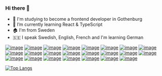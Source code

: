 ### Hi there 👋

- 💬 I'm studying to become a frontend developer in Gothenburg
- 🌱 I’m currently learning React & TypeScript
- 🏠 I'm from Sweden
- 🇸🇪 I speak Swedish, English, French and I'm learning German

[![image](https://img.shields.io/badge/HTML5-E34F26?style=for-the-badge&logo=html5&logoColor=white)](#)
[![image](https://img.shields.io/badge/CSS3-1572B6?style=for-the-badge&logo=css3&logoColor=white)](#)
[![image](https://img.shields.io/badge/JavaScript-F7DF1E?style=for-the-badge&logo=javascript&logoColor=black)](#)
[![image](https://img.shields.io/badge/TypeScript-007ACC?style=for-the-badge&logo=typescript&logoColor=white)](#)
[![image](https://img.shields.io/badge/json-5E5C5C?style=for-the-badge&logo=json&logoColor=white)](#)
[![image](https://img.shields.io/badge/MongoDB-white?style=for-the-badge&logo=mongodb&logoColor=4EA94B)](#)
[![image](https://img.shields.io/badge/npm-CB3837?style=for-the-badge&logo=npm&logoColor=white)](#)
[![image](https://img.shields.io/badge/Node.js-339933?style=for-the-badge&logo=nodedotjs&logoColor=white)](#)
[![image](https://img.shields.io/badge/Jest-C21325?style=for-the-badge&logo=jest&logoColor=white)](#)
[![image](https://img.shields.io/badge/Express.js-000000?style=for-the-badge&logo=express&logoColor=white)](#)
[![image](https://img.shields.io/badge/Sass-CC6699?style=for-the-badge&logo=sass&logoColor=white)](#)
[![image](https://img.shields.io/badge/Socket.io-010101?&style=for-the-badge&logo=Socket.io&logoColor=white)](#)
[![image](https://img.shields.io/badge/Vue.js-35495E?style=for-the-badge&logo=vuedotjs&logoColor=4FC08D)](#)
[![image](https://img.shields.io/badge/Vite-B73BFE?style=for-the-badge&logo=vite&logoColor=FFD62E)](#)
[![image](https://img.shields.io/badge/React-20232A?style=for-the-badge&logo=react&logoColor=61DAFB)](#)
[![image](https://img.shields.io/badge/Redux-593D88?style=for-the-badge&logo=redux&logoColor=white)](#)
[![image](https://img.shields.io/badge/Postman-FF6C37?style=for-the-badge&logo=Postman&logoColor=white)](#)
[![image](https://img.shields.io/badge/Expo-1B1F23?style=for-the-badge&logo=expo&logoColor=white)](#)
[![image](https://img.shields.io/badge/Svelte-4A4A55?style=for-the-badge&logo=svelte&logoColor=FF3E00)](#)
[![image](https://img.shields.io/badge/Netlify-00C7B7?style=for-the-badge&logo=netlify&logoColor=white)](#)
[![image](https://img.shields.io/badge/Heroku-430098?style=for-the-badge&logo=heroku&logoColor=white)](#)
[![image](https://img.shields.io/badge/Trello-0052CC?style=for-the-badge&logo=trello&logoColor=white)](#)
[![image](https://img.shields.io/badge/Figma-F24E1E?style=for-the-badge&logo=figma&logoColor=white)](#)

[![Top Langs](https://github-readme-stats.vercel.app/api/top-langs/?username=jack-carling&layout=compact)](#)
